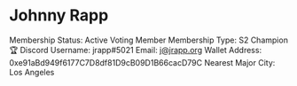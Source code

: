 # Johnny Rapp

Membership Status: Active Voting Member
Membership Type: S2 Champion 🏆
Discord Username: jrapp#5021
Email: j@jrapp.org
Wallet Address: 0xe91aBd949f6177C7D8df81D9cB09D1B66cacD79C
Nearest Major City: Los Angeles